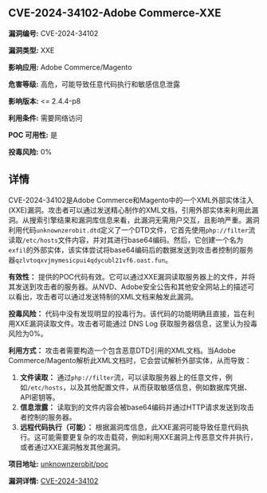 ## CVE-2024-34102-Adobe Commerce-XXE

**漏洞编号:** CVE-2024-34102

**漏洞类型:** XXE

**影响应用:** Adobe Commerce/Magento

**危害等级:** 高危，可能导致任意代码执行和敏感信息泄露

**影响版本:** <= 2.4.4-p8

**利用条件:** 需要网络访问

**POC 可用性:** 是

**投毒风险:** 0%

## 详情

CVE-2024-34102是Adobe Commerce和Magento中的一个XML外部实体注入(XXE)漏洞。攻击者可以通过发送精心制作的XML文档，引用外部实体来利用此漏洞。从搜索引擎结果和漏洞库信息来看，此漏洞无需用户交互，且影响严重。漏洞利用代码`unknownzerobit.dtd`定义了一个DTD文件，它首先使用`php://filter`流读取`/etc/hosts`文件内容，并对其进行base64编码。然后，它创建一个名为`exfil`的外部实体，该实体尝试将base64编码后的数据发送到攻击者控制的服务器`qzlvtoqxvjmymesicpui4qdycubl21vf6.oast.fun`。 

**有效性：** 提供的POC代码有效。它可以通过XXE漏洞读取服务器上的文件，并将其发送到攻击者的服务器。从NVD、Adobe安全公告和其他安全网站上的描述可以看出，攻击者可以通过发送特制的XML文档来触发此漏洞。

**投毒风险：** 代码中没有发现明显的投毒行为。该代码的功能明确且直接，旨在利用XXE漏洞读取文件。攻击者可能通过 DNS Log 获取服务器信息，这里认为投毒风险为0%。

**利用方式：** 攻击者需要构造一个包含恶意DTD引用的XML文档。当Adobe Commerce/Magento解析此XML文档时，它会尝试解析外部实体，从而导致：

1.  **文件读取：** 通过`php://filter`流，可以读取服务器上的任意文件，例如`/etc/hosts`，以及其他配置文件，从而获取敏感信息，例如数据库凭据、API密钥等。
2.  **信息泄露：** 读取到的文件内容会被base64编码并通过HTTP请求发送到攻击者控制的服务器。
3.  **远程代码执行（可能）：**  根据漏洞库信息，此XXE漏洞可能导致任意代码执行。这可能需要更复杂的攻击载荷，例如利用XXE漏洞上传恶意文件并执行，或者通过XXE漏洞触发其他漏洞。


**项目地址:** [unknownzerobit/poc](https://github.com/unknownzerobit/poc)

**漏洞详情:** [CVE-2024-34102](https://nvd.nist.gov/vuln/detail/CVE-2024-34102)